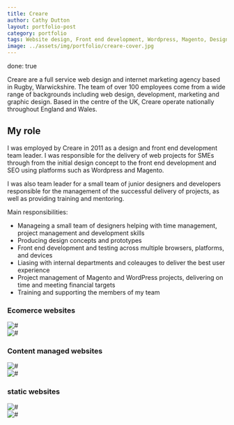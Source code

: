 ```yaml
---
title: Creare
author: Cathy Dutton
layout: portfolio-post
category: portfolio
tags: Website design, Front end development, Wordpress, Magento, Design management
image: ../assets/img/portfolio/creare-cover.jpg
---
```

done: true
<p class="highlight-quote">Creare are a full service web design and internet marketing agency based in Rugby, Warwickshire. The team of over 100 employees come from a wide range of backgrounds including web design, development, marketing and graphic design. Based in the centre of the UK, Creare operate nationally throughout England and Wales.</p>


<h2 class="heading">My role</h2>
I was employed by Creare in 2011 as a design and front end development team leader. I was responsible for the delivery of web projects for SMEs through from the initial design concept to the front end development and SEO using platforms such as Wordpress and Magento. 

I was also team leader for a small team of junior designers and developers responsible for the management of the successful delivery of projects, as well as providing training and mentoring. 

Main responsibilities:

* Manageing a small team of designers helping with time management, project management and development skills
* Producing design concepts and prototypes
* Front end development and testing across multiple browsers, platforms, and devices
* Liasing with internal departments and coleauges to deliver the best user experience
* Project management of Magento and WordPress projects, delivering on time and meeting financial targets
* Training and supporting the members of my team


<h3 class="heading">Ecomerce websites</h3>

<section class="portfolio-images">
<div class="portfolio-piece-wrapper">
    <div class="portfolio-piece">
        <img src="../assets/img/portfolio/creare/E-Commerce-one.jpg" class="portfolio-piece__img"  alt="#">
    </div>
</div>
<div class="portfolio-piece-wrapper">
    <div class="portfolio-piece">
        <img src="../assets/img/portfolio/creare/E-Commerce-two.jpg" class="portfolio-piece__img"  alt="#">
    </div>
</div>
</section>


<h3 class="heading">Content managed websites</h3>

<section class="portfolio-images">
<div class="portfolio-piece-wrapper">
    <div class="portfolio-piece">
        <img src="../assets/img/portfolio/creare/Content-managed-one.jpg" class="portfolio-piece__img"  alt="#">
    </div>
</div>
<div class="portfolio-piece-wrapper">
    <div class="portfolio-piece">
        <img src="../assets/img/portfolio/creare/Content-managed-two.jpg" class="portfolio-piece__img"  alt="#">
    </div>
</div>
</section>

<h3 class="heading">static websites</h3>

<section class="portfolio-images">
<div class="portfolio-piece-wrapper">
    <div class="portfolio-piece">
        <img src="../assets/img/portfolio/creare/static-one.jpg" class="portfolio-piece__img"  alt="#">
    </div>
</div>
<div class="portfolio-piece-wrapper">
    <div class="portfolio-piece">
        <img src="../assets/img/portfolio/creare/static-two.jpg" class="portfolio-piece__img"  alt="#">
    </div>
</div>
</section>
